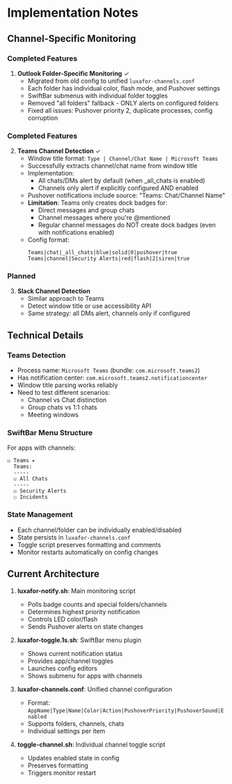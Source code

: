 # Implementation Notes

## Channel-Specific Monitoring

### Completed Features

1. **Outlook Folder-Specific Monitoring** ✓
   - Migrated from old config to unified `luxafor-channels.conf`
   - Each folder has individual color, flash mode, and Pushover settings
   - SwiftBar submenus with individual folder toggles
   - Removed "all folders" fallback - ONLY alerts on configured folders
   - Fixed all issues: Pushover priority 2, duplicate processes, config corruption

### Completed Features

2. **Teams Channel Detection** ✓
   - Window title format: `Type | Channel/Chat Name | Microsoft Teams`
   - Successfully extracts channel/chat name from window title
   - Implementation:
     - All chats/DMs alert by default (when _all_chats is enabled)
     - Channels only alert if explicitly configured AND enabled
   - Pushover notifications include source: "Teams: Chat/Channel Name"
   - **Limitation**: Teams only creates dock badges for:
     - Direct messages and group chats
     - Channel messages where you're @mentioned
     - Regular channel messages do NOT create dock badges (even with notifications enabled)
   - Config format:
     ```
     Teams|chat|_all_chats|blue|solid|0|pushover|true
     Teams|channel|Security Alerts|red|flash|2|siren|true
     ```

### Planned

3. **Slack Channel Detection**
   - Similar approach to Teams
   - Detect window title or use accessibility API
   - Same strategy: all DMs alert, channels only if configured

## Technical Details

### Teams Detection
- Process name: `Microsoft Teams` (bundle: `com.microsoft.teams2`)
- Has notification center: `com.microsoft.teams2.notificationcenter`
- Window title parsing works reliably
- Need to test different scenarios:
  - Channel vs Chat distinction
  - Group chats vs 1:1 chats
  - Meeting windows

### SwiftBar Menu Structure
For apps with channels:
```
☑ Teams ▸
  Teams:
  -----
  ☑ All Chats
  -----
  ☑ Security Alerts
  ☐ Incidents
```

### State Management
- Each channel/folder can be individually enabled/disabled
- State persists in `luxafor-channels.conf`
- Toggle script preserves formatting and comments
- Monitor restarts automatically on config changes

## Current Architecture

1. **luxafor-notify.sh**: Main monitoring script
   - Polls badge counts and special folders/channels
   - Determines highest priority notification
   - Controls LED color/flash
   - Sends Pushover alerts on state changes

2. **luxafor-toggle.1s.sh**: SwiftBar menu plugin
   - Shows current notification status
   - Provides app/channel toggles
   - Launches config editors
   - Shows submenu for apps with channels

3. **luxafor-channels.conf**: Unified channel configuration
   - Format: `AppName|Type|Name|Color|Action|PushoverPriority|PushoverSound|Enabled`
   - Supports folders, channels, chats
   - Individual settings per item

4. **toggle-channel.sh**: Individual channel toggle script
   - Updates enabled state in config
   - Preserves formatting
   - Triggers monitor restart